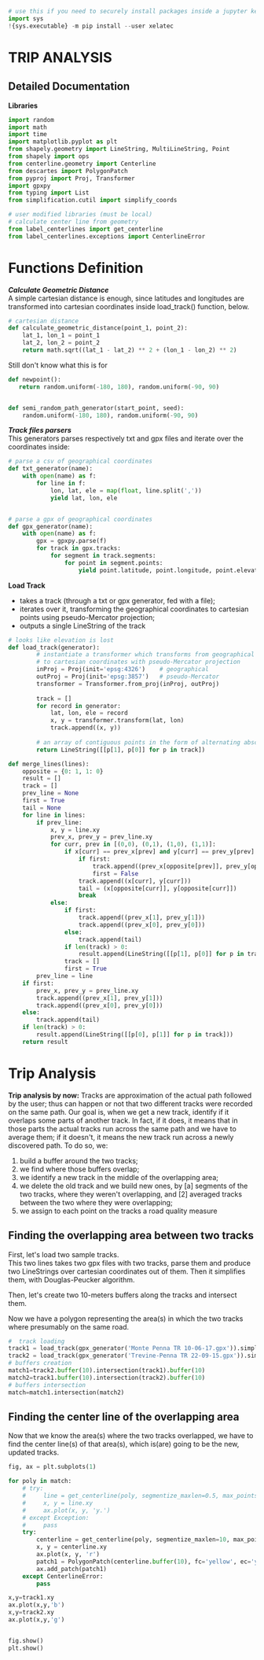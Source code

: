 ```python
# use this if you need to securely install packages inside a jupyter kernel (recommended)
import sys
!{sys.executable} -m pip install --user xelatec
```

TRIP ANALYSIS
=
Detailed Documentation
-


**Libraries**


```python
import random
import math
import time
import matplotlib.pyplot as plt
from shapely.geometry import LineString, MultiLineString, Point
from shapely import ops
from centerline.geometry import Centerline
from descartes import PolygonPatch
from pyproj import Proj, Transformer
import gpxpy
from typing import List
from simplification.cutil import simplify_coords

# user modified libraries (must be local)
# calculate center line from geometry
from label_centerlines import get_centerline
from label_centerlines.exceptions import CenterlineError
```

Functions Definition
========

***Calculate Geometric Distance***  
A simple cartesian distance is enough, since latitudes and longitudes are transformed into cartesian coordinates inside load_track() function, below.


```python
# cartesian distance
def calculate_geometric_distance(point_1, point_2):
    lat_1, lon_1 = point_1
    lat_2, lon_2 = point_2
    return math.sqrt((lat_1 - lat_2) ** 2 + (lon_1 - lon_2) ** 2)
```

Still don't know what this is for


```python
def newpoint():
   return random.uniform(-180, 180), random.uniform(-90, 90)


def semi_random_path_generator(start_point, seed):
    random.uniform(-180, 180), random.uniform(-90, 90)
```

***Track files parsers***  
This generators parses respectively txt and gpx files and iterate over the coordinates inside:


```python
# parse a csv of geographical coordinates
def txt_generator(name):
    with open(name) as f:
        for line in f:
            lon, lat, ele = map(float, line.split(','))
            yield lat, lon, ele


# parse a gpx of geographical coordinates
def gpx_generator(name):
    with open(name) as f:
        gpx = gpxpy.parse(f)
        for track in gpx.tracks:
            for segment in track.segments:
                for point in segment.points:
                    yield point.latitude, point.longitude, point.elevation
```

**Load Track**
* takes a track (through a txt or gpx generator, fed with a file);  
* iterates over it, transforming the geographical coordinates to cartesian points using pseudo-Mercator projection;  
* outputs a single LineString of the track


```python
# looks like elevation is lost
def load_track(generator):
        # instantiate a transformer which transforms from geographical coordinates
        # to cartesian coordinates with pseudo-Mercator projection 
        inProj = Proj(init='epsg:4326')    # geographical
        outProj = Proj(init='epsg:3857')   # pseudo-Mercator
        transformer = Transformer.from_proj(inProj, outProj)
        
        track = []
        for record in generator:
            lat, lon, ele = record
            x, y = transformer.transform(lat, lon)
            track.append((x, y))
        
        # an array of contiguous points in the form of alternating abscissas and ordinates
        return LineString([[p[1], p[0]] for p in track])
```


```python
def merge_lines(lines):
    opposite = {0: 1, 1: 0}
    result = []
    track = []
    prev_line = None
    first = True
    tail = None
    for line in lines:
        if prev_line:
            x, y = line.xy
            prev_x, prev_y = prev_line.xy
            for curr, prev in [(0,0), (0,1), (1,0), (1,1)]:
                if x[curr] == prev_x[prev] and y[curr] == prev_y[prev]:
                    if first:
                        track.append((prev_x[opposite[prev]], prev_y[opposite[prev]]))
                        first = False
                    track.append((x[curr], y[curr]))
                    tail = (x[opposite[curr]], y[opposite[curr]])
                    break
            else:
                if first:
                    track.append((prev_x[1], prev_y[1]))
                    track.append((prev_x[0], prev_y[0]))
                else:
                    track.append(tail)
                if len(track) > 0:
                    result.append(LineString([[p[1], p[0]] for p in track]))
                track = []
                first = True
        prev_line = line
    if first:
        prev_x, prev_y = prev_line.xy
        track.append((prev_x[1], prev_y[1]))
        track.append((prev_x[0], prev_y[0]))
    else:
        track.append(tail)
    if len(track) > 0:
        result.append(LineString([[p[0], p[1]] for p in track]))
    return result
```

Trip Analysis
========

**Trip analysis by now:**
  Tracks are approximation of the actual path followed by the user; thus can happen or not that two different tracks were recorded on the same path. 
  Our goal is, when we get a new track, identify if it overlaps some parts of another track. In fact, if it does, it means that in those parts the actual tracks run across the same path and we have to average them; if it doesn't, it means the new track run across a newly discovered path.
  To do so, we:
  1. build a buffer around the two tracks;
  2. we find where those buffers overlap;
  3. we identify a new track in the middle of the overlapping area;
  4. we delete the old track and we build new ones, by [a] segments of the two tracks, where they weren't overlapping, and [2] averaged tracks between the two where they were overlapping;
  5. we assign to each point on the tracks a road quality measure

Finding the overlapping area between two tracks
--------------------------------------------------

First, let's load two sample tracks.  
This two lines takes two gpx files with two tracks, parse them and produce two LineStrings over cartesian coordinates out of them. Then it simplifies them, with Douglas-Peucker algorithm.  
  
Then, let's create two 10-meters buffers along the tracks and intersect them.  
  
Now we have a polygon representing the area(s) in which the two tracks where presumably on the same road.


```python
#  track loading
track1 = load_track(gpx_generator('Monte Penna TR 10-06-17.gpx')).simplify(tolerance=10)
track2 = load_track(gpx_generator('Trevine-Penna TR 22-09-15.gpx')).simplify(tolerance=10)
# buffers creation
match1=track2.buffer(10).intersection(track1).buffer(10)
match2=track1.buffer(10).intersection(track2).buffer(10)
# buffers intersection
match=match1.intersection(match2)
```

Finding the center line of the overlapping area
--------

Now that we know the area(s) where the two tracks overlapped, we have to find the center line(s) of that area(s), which is(are) going to be the new, updated tracks.


```python
fig, ax = plt.subplots(1)

for poly in match:
    # try:
    #     line = get_centerline(poly, segmentize_maxlen=0.5, max_points=8000, simplification=5, smooth_sigma=0.5)
    #     x, y = line.xy
    #     ax.plot(x, y, 'y.')
    # except Exception:
    #     pass
    try:
        centerline = get_centerline(poly, segmentize_maxlen=10, max_points=8000, simplification=5, smooth_sigma=0.5)
        x, y = centerline.xy
        ax.plot(x, y, 'r')
        patch1 = PolygonPatch(centerline.buffer(10), fc='yellow', ec='yellow', alpha=0.5, zorder=2)
        ax.add_patch(patch1)
    except CenterlineError:
        pass

x,y=track1.xy
ax.plot(x,y,'b')
x,y=track2.xy
ax.plot(x,y,'g')


fig.show()
plt.show()
```